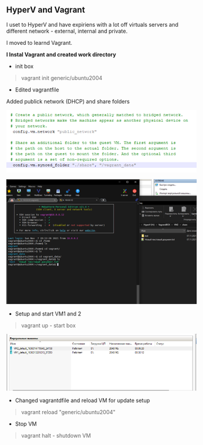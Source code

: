 ## HyperV and Vagrant ##

I uset to HyperV and have expiriens with a lot off virtuals servers and different network - external, internal and private.

I moved to learnd Vagrant.

**I Instal Vagrant and created work directory**

- init box
>vagrant init generic/ubuntu2004

- Edited vagrantfile

Added publick network (DHCP) and share folders

![network_share](https://github.com/Gnoblinys/DevOps_online_Kyiv_2021Q4/blob/master/m1/task2.1/images/network_share.png)

![test share](https://raw.githubusercontent.com/Gnoblinys/DevOps_online_Kyiv_2021Q4/master/m1/task2.1/images/test%20share.png)

- Setup and start VM1 and 2

>vagrant up - start  box

![VMashines](https://raw.githubusercontent.com/Gnoblinys/DevOps_online_Kyiv_2021Q4/master/m1/task2.1/images/HV_VM1_VM2.png)

- Changed vagrantdfile and reload VM for update setup

>vagrant reload "generic/ubuntu2004"

 - Stop VM
>vagrant halt - shutdown VM











